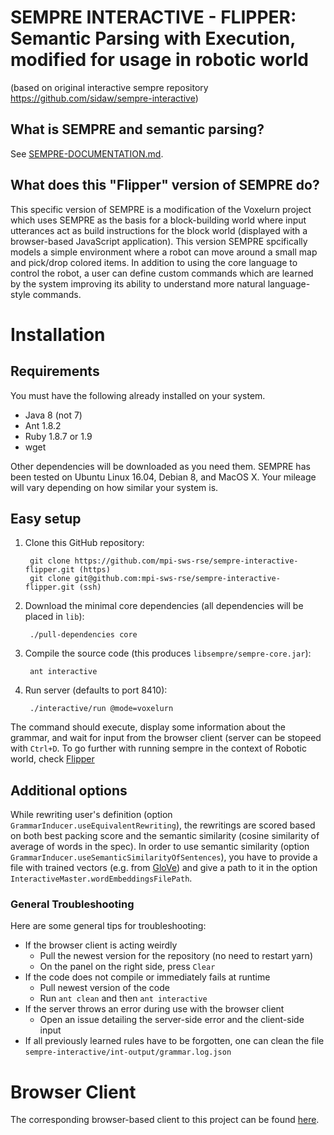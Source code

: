 # SEMPRE INTERACTIVE - FLIPPER: Semantic Parsing with Execution, modified for usage in robotic world 
(based on original interactive sempre repository https://github.com/sidaw/sempre-interactive)

## What is SEMPRE and semantic parsing?

See [SEMPRE-DOCUMENTATION.md](/SEMPRE-DOCUMENTATION.md).

## What does this "Flipper" version of SEMPRE do?

This specific version of SEMPRE is a modification of the Voxelurn project which
uses SEMPRE as the basis for a block-building world where input utterances act
as build instructions for the block world (displayed with a browser-based
JavaScript application). This version SEMPRE spcifically models a simple
environment where a robot can move around a small map and pick/drop colored
items. In addition to using the core language to control the robot, a user can
define custom commands which are learned by the system improving its ability to
understand more natural language-style commands.

# Installation

## Requirements

You must have the following already installed on your system.

- Java 8 (not 7)
- Ant 1.8.2
- Ruby 1.8.7 or 1.9
- wget

Other dependencies will be downloaded as you need them. SEMPRE has been tested
on Ubuntu Linux 16.04, Debian 8, and MacOS X. Your mileage will vary depending
on how similar your system is.

## Easy setup

1. Clone this GitHub repository:

        git clone https://github.com/mpi-sws-rse/sempre-interactive-flipper.git (https)
        git clone git@github.com:mpi-sws-rse/sempre-interactive-flipper.git (ssh)

2. Download the minimal core dependencies (all dependencies will be placed in `lib`):

        ./pull-dependencies core

3. Compile the source code (this produces `libsempre/sempre-core.jar`):

        ant interactive

4. Run server (defaults to port 8410):

        ./interactive/run @mode=voxelurn

The command should execute, display some information about the grammar, and
wait for input from the browser client (server can be stopeed with `Ctrl+D`.
To go further with running sempre in the context of Robotic world, check
[Flipper](http://flipper.mpi-sws.org/#/about)

## Additional options

While rewriting user's definition (option `GrammarInducer.useEquivalentRewriting`), the rewritings are scored based on both best packing score and the semantic similarity (cosine similarity of average of words in the spec). In order to use semantic similarity (option `GrammarInducer.useSemanticSimilarityOfSentences`), you have to provide a file with trained vectors (e.g. from [GloVe](https://nlp.stanford.edu/projects/glove/)) and give a path to it in the option `InteractiveMaster.wordEmbeddingsFilePath`.

### General Troubleshooting

Here are some general tips for troubleshooting:

- If the browser client is acting weirdly
	- Pull the newest version for the repository (no need to restart yarn)
	- On the panel on the right side, press `Clear`
- If the code does not compile or immediately fails at runtime
	- Pull newest version of the code
	- Run `ant clean` and then `ant interactive`
- If the server throws an error during use with the browser client
	- Open an issue detailing the server-side error and the client-side input
- If all previously learned rules have to be forgotten, one can clean the file `sempre-interactive/int-output/grammar.log.json`

# Browser Client

The corresponding browser-based client to this project can be found
[here](https://github.com/mpi-sws-rse/flipper).